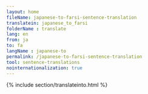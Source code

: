 ```yaml
---
layout: home
fileName: japanese-to-farsi-sentence-translation
translatein: japanese_to_farsi
folderName : translate
lang: en
from: ja
to: fa
langName : japanese-to
permalink: /japanese-to-farsi-sentence-translation
tool: sentence-translations
nointernationalization: true
---
```

{% include section/translateinto.html %}
